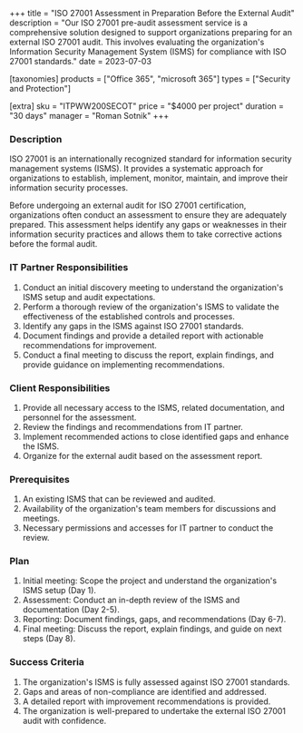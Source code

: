 +++
title = "ISO 27001 Assessment in Preparation Before the External Audit"
description = "Our ISO 27001 pre-audit assessment service is a comprehensive solution designed to support organizations preparing for an external ISO 27001 audit. This involves evaluating the organization's Information Security Management System (ISMS) for compliance with ISO 27001 standards."
date = 2023-07-03

[taxonomies]
products = ["Office 365", "microsoft 365"]
types = ["Security and Protection"]

[extra]
sku = "ITPWW200SECOT"
price = "$4000 per project"
duration = "30 days"
manager = "Roman Sotnik"
+++

### Description
ISO 27001 is an internationally recognized standard for information security management systems (ISMS). It provides a systematic approach for organizations to establish, implement, monitor, maintain, and improve their information security processes.

Before undergoing an external audit for ISO 27001 certification, organizations often conduct an assessment to ensure they are adequately prepared. This assessment helps identify any gaps or weaknesses in their information security practices and allows them to take corrective actions before the formal audit.

### IT Partner Responsibilities

1. Conduct an initial discovery meeting to understand the organization's ISMS setup and audit expectations.
2. Perform a thorough review of the organization's ISMS to validate the effectiveness of the established controls and processes.
3. Identify any gaps in the ISMS against ISO 27001 standards.
4. Document findings and provide a detailed report with actionable recommendations for improvement.
5. Conduct a final meeting to discuss the report, explain findings, and provide guidance on implementing recommendations.

### Client Responsibilities

1. Provide all necessary access to the ISMS, related documentation, and personnel for the assessment.
2. Review the findings and recommendations from IT partner.
3. Implement recommended actions to close identified gaps and enhance the ISMS.
4. Organize for the external audit based on the assessment report.

### Prerequisites

1. An existing ISMS that can be reviewed and audited.
2. Availability of the organization's team members for discussions and meetings.
3. Necessary permissions and accesses for IT partner to conduct the review.

### Plan

1. Initial meeting: Scope the project and understand the organization's ISMS setup (Day 1).
2. Assessment: Conduct an in-depth review of the ISMS and documentation (Day 2-5).
3. Reporting: Document findings, gaps, and recommendations (Day 6-7).
4. Final meeting: Discuss the report, explain findings, and guide on next steps (Day 8).

### Success Criteria

1. The organization's ISMS is fully assessed against ISO 27001 standards.
2. Gaps and areas of non-compliance are identified and addressed.
3. A detailed report with improvement recommendations is provided.
4. The organization is well-prepared to undertake the external ISO 27001 audit with confidence.







